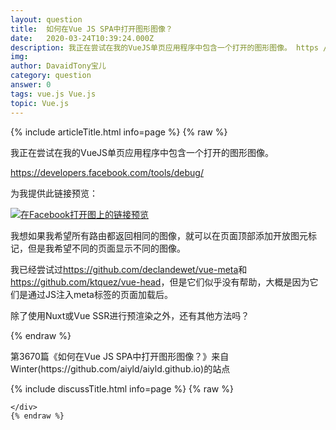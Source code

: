 ```yaml
---
layout: question
title:  如何在Vue JS SPA中打开图形图像？
date:   2020-03-24T10:39:24.000Z
description: 我正在尝试在我的VueJS单页应用程序中包含一个打开的图形图像。 https //developers.facebook.com/tools/debu...
img: 
author: DavaidTony宝儿
category: question
answer: 0
tags: vue.js Vue.js
topic: Vue.js
---
```

<div class="article-root">
  <div class="article">
    {% include articleTitle.html info=page %}
    {% raw %}
    <div class="article-content"><p><font style="vertical-align: inherit;"><font style="vertical-align: inherit;">我正在尝试在我的VueJS单页应用程序中包含一个打开的图形图像。 </font></font></p>

<p><a href="https://developers.facebook.com/tools/debug/" rel="nofollow noreferrer"><font style="vertical-align: inherit;"><font style="vertical-align: inherit;">https://developers.facebook.com/tools/debug/</font></font></a></p>

<p><font style="vertical-align: inherit;"><font style="vertical-align: inherit;">为我提供此链接预览：</font></font></p>

<p><a href="https://www.samyoc.com//uploads/users/6920/images/thumbnails/1585046237206.png" data-src="https://www.samyoc.com//uploads/users/6920/images/1585046237206.png" rel="nofollow noreferrer"><img src="https://i.stack.imgur.com/x0Lby.png" alt="在Facebook打开图上的链接预览"></a></p>

<p><font style="vertical-align: inherit;"><font style="vertical-align: inherit;">我想如果我希望所有路由都返回相同的图像，就可以在页面顶部添加开放图元标记，但是我希望不同的页面显示不同的图像。</font></font></p>

<p><font style="vertical-align: inherit;"><font style="vertical-align: inherit;">我已经尝试过</font></font><a href="https://github.com/declandewet/vue-meta" rel="nofollow noreferrer"><font style="vertical-align: inherit;"><font style="vertical-align: inherit;">https://github.com/declandewet/vue-meta</font></font></a><font style="vertical-align: inherit;"><font style="vertical-align: inherit;">和</font></font><a href="https://github.com/ktquez/vue-head" rel="nofollow noreferrer"><font style="vertical-align: inherit;"><font style="vertical-align: inherit;">https://github.com/ktquez/vue-head</font></font></a><font style="vertical-align: inherit;"><font style="vertical-align: inherit;">，但是它们似乎没有帮助，大概是因为它们是通过JS注入meta标签的页面加载后。</font></font></p>

<p><font style="vertical-align: inherit;"><font style="vertical-align: inherit;">除了使用Nuxt或Vue SSR进行预渲染之外，还有其他方法吗？</font></font></p></div>
    {% endraw %}
  </div>
  <p class="winter_mark">第3670篇《如何在Vue JS SPA中打开图形图像？》来自Winter(https://github.com/aiyld/aiyld.github.io)的站点</p>
  <div class="discuss-wrapper">
    {% include discussTitle.html info=page %}
    {% raw %}
    <div class="discuss-list">
    
    </div>
    {% endraw %}
  </div>
<div>
